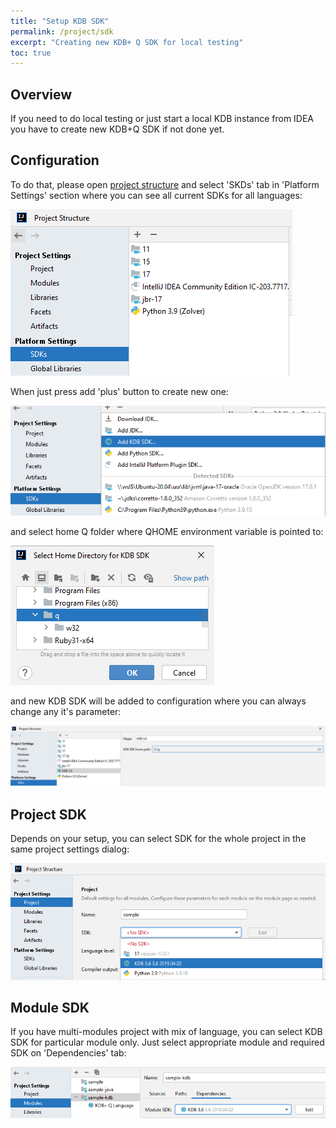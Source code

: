 ```yaml
---
title: "Setup KDB SDK"
permalink: /project/sdk
excerpt: "Creating new KDB+ Q SDK for local testing"
toc: true
---
```


## Overview

If you need to do local testing or just start a local KDB instance from IDEA you have to create new KDB+Q SDK if not
done yet.

## Configuration

To do that, please open [project structure](https://www.jetbrains.com/help/idea/project-settings-and-structure.html) and
select 'SKDs' tab in 'Platform Settings' section where you can see all current SDKs for all languages:

![sdkSettings](/assets/images/project/sdk/sdkSettings.png)

When just press add 'plus' button to create new one:

![sdkCreating](/assets/images/project/sdk/sdkCreating.png)

and select home Q folder where QHOME environment variable is pointed to:

![sdkHomeFolder](/assets/images/project/sdk/sdkHomeFolder.png)

and new KDB SDK will be added to configuration where you can always change any it's parameter:

![sdkOptions](/assets/images/project/sdk/sdkOptions.png)

## Project SDK

Depends on your setup, you can select SDK for the whole project in the same project settings dialog:

![sdkProjectLevel](/assets/images/project/sdk/sdkProjectLevel.png)

## Module SDK

If you have multi-modules project with mix of language, you can select KDB SDK for particular module only. Just select
appropriate module and required SDK on 'Dependencies' tab:

![sdkModuleLevel](/assets/images/project/sdk/sdkModuleLevel.png)
